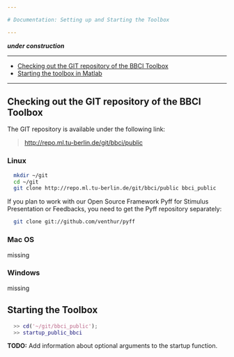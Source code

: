 ```yaml
---

# Documentation: Setting up and Starting the Toolbox

---
```


***under construction***

---

* [Checking out the GIT repository of the BBCI Toolbox](#CheckOut)
* [Starting the toolbox in Matlab](#StartUp)

---

## Checking out the GIT repository of the BBCI Toolbox   <a id="CheckOut"></a>

The GIT repository is available under the following link:

> http://repo.ml.tu-berlin.de/git/bbci/public


### Linux

```Bash
  mkdir ~/git
  cd ~/git
  git clone http://repo.ml.tu-berlin.de/git/bbci/public bbci_public
```

If you plan to work with our Open Source Framework Pyff for Stimulus Presentation or Feedbacks, you need to get the Pyff repository separately:

```Bash
  git clone git://github.com/venthur/pyff
```


### Mac OS

missing


### Windows

missing


## Starting the Toolbox   <a id="StartUp"></a>

```Matlab
  >> cd('~/git/bbci_public');
  >> startup_public_bbci
```

**TODO:** Add information about optional arguments to the startup function.
